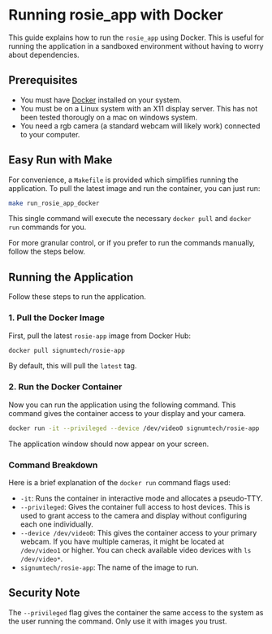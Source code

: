 # Running rosie_app with Docker

This guide explains how to run the `rosie_app` using Docker. This is useful for running the application in a sandboxed environment without having to worry about dependencies.


## Prerequisites

*   You must have [Docker](https://docs.docker.com/get-docker/) installed on your system.
*   You must be on a Linux system with an X11 display server. This has not been tested thorougly on a mac on windows system.
*   You need a rgb camera (a standard webcam will likely work) connected to your computer.

## Easy Run with Make

For convenience, a `Makefile` is provided which simplifies running the application. To pull the latest image and run the container, you can just run:

```bash
make run_rosie_app_docker
```

This single command will execute the necessary `docker pull` and `docker run` commands for you.

For more granular control, or if you prefer to run the commands manually, follow the steps below.

## Running the Application

Follow these steps to run the application.

### 1. Pull the Docker Image

First, pull the latest `rosie-app` image from Docker Hub:

```bash
docker pull signumtech/rosie-app
```
By default, this will pull the `latest` tag.


### 2. Run the Docker Container

Now you can run the application using the following command. This command gives the container access to your display and your camera.

```bash
docker run -it --privileged --device /dev/video0 signumtech/rosie-app
```

The application window should now appear on your screen.

### Command Breakdown

Here is a brief explanation of the `docker run` command flags used:

*   `-it`: Runs the container in interactive mode and allocates a pseudo-TTY.
*   `--privileged`: Gives the container full access to host devices. This is used to grant access to the camera and display without configuring each one individually.
*   `--device /dev/video0`: This gives the container access to your primary webcam. If you have multiple cameras, it might be located at `/dev/video1` or higher. You can check available video devices with `ls /dev/video*`.
*   `signumtech/rosie-app`: The name of the image to run.

## Security Note

The `--privileged` flag gives the container the same access to the system as the user running the command. Only use it with images you trust.
